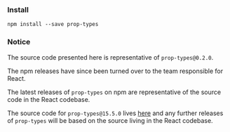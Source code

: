 ### Install

```
npm install --save prop-types
```

### Notice

The source code presented here is representative of `prop-types@0.2.0`. 

The npm releases have since been turned over to the team responsible for React. 

The latest releases of `prop-types` on npm are representative of the source code in the React codebase.

The source code for `prop-types@15.5.0` lives [here](https://github.com/facebook/react/tree/v15.5.0/addons/prop-types) and any further releases of `prop-types` will be based on the source living in the React codebase.
